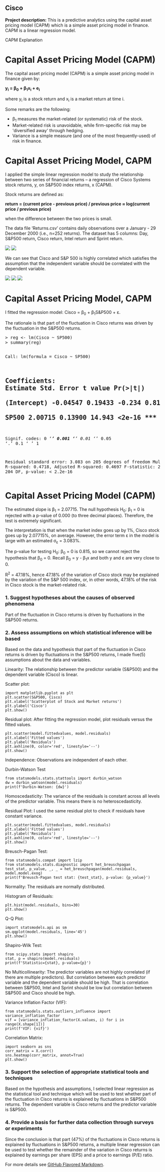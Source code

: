 ## Cisco

**Project description:** This is a predictive analytics using the capital asset pricing model (CAPM) which is a simple asset pricing model in finance. CAPM is a linear regression model.


<html lang="en">
<head>
    <meta charset="UTF-8">
    <meta name="viewport" content="width=device-width, initial-scale=1.0">
    CAPM Explanation
</head>
<body>
    <h1>Capital Asset Pricing Model (CAPM)</h1>
    <p>The capital asset pricing model (CAPM) is a simple asset pricing model in finance given by:</p>
    <p><strong>y<sub>i</sub> = β<sub>0</sub> + β<sub>1</sub>x<sub>i</sub> + e<sub>i</sub></strong></p>
    <p>where y<sub>i</sub> is a stock return and x<sub>i</sub> is a market return at time i.</p>
    <p>Some remarks are the following:</p>
    <ul>
        <li>β<sub>1</sub> measures the market-related (or systematic) risk of the stock.</li>
        <li>Market-related risk is unavoidable, while firm-specific risk may be 'diversified away' through hedging.</li>
        <li>Variance is a simple measure (and one of the most frequently-used) of risk in finance.</li>
    </ul>
</body>
</html>


<html lang="en">
<head>
    <meta charset="UTF-8">
    <meta name="viewport" content="width=device-width, initial-scale=1.0">
    
</head>
<body>
    <h1>Capital Asset Pricing Model, CAPM</h1>
    <p>I applied the simple linear regression model to study the relationship between two series of financial returns – a regression of Cisco Systems stock returns, y, on S&P500 index returns, x (CAPM).</p>
    <p>Stock returns are defined as:</p>
    <p><strong>return = (current price - previous price) / previous price ≈ log(current price / previous price)</strong></p>
    <p>when the difference between the two prices is small.</p>
    <p>The data file ‘Returns.csv’ contains daily observations over a January - 29 December 2000 (i.e., n=252 returns). The dataset has 5 columns: Day, S&P500 return, Cisco return, Intel return and Sprint return.</p>
</body>
</html>

<img src="images/image.png"/>
<img src="images/image1.png">

We can see that Cisco and S&P 500 is highly correlated which satisfies the assumption that the independent variable should be correlated with the dependent variable.

<img src="images/image2.png">
<img src="images/image3.png">
<img src="images/image4.png">


<html lang="en">
<head>
    <meta charset="UTF-8">
    <meta name="viewport" content="width=device-width, initial-scale=1.0">
    
</head>
<body>
    <h1>Capital Asset Pricing Model, CAPM</h1>
    <p>I fitted the regression model: Cisco = β<sub>0</sub> + β<sub>1</sub>S&P500 + ε.</p>
    <p>The rationale is that part of the fluctuation in Cisco returns was driven by the fluctuation in the S&P500 returns.</p>
    <pre>
> reg <- lm(Cisco ~ SP500)
> summary(reg)

Call:
lm(formula = Cisco ~ SP500)

Coefficients:
            Estimate Std. Error t value Pr(>|t|)    
(Intercept)  -0.04547    0.19433   -0.234    0.815    
SP500         2.00715    0.13900   14.943   <2e-16 ***
---
Signif. codes:  0 ‘***’ 0.001 ‘**’ 0.01 ‘*’ 0.05 ‘.’ 0.1 ‘ ’ 1

Residual standard error: 3.083 on 205 degrees of freedom
Multiple R-squared: 0.4718, Adjusted R-squared: 0.4697
F-statistic: 223 on 1 and 204 DF, p-value: < 2.2e-16
    </pre>
</body>
</html>


<html lang="en">
<head>
    <meta charset="UTF-8">
    <meta name="viewport" content="width=device-width, initial-scale=1.0">
    
</head>
<body>
    <h1>Capital Asset Pricing Model (CAPM)</h1>
    <p>The estimated slope is β<sub>1</sub> = 2.07715. The null hypothesis H<sub>0</sub>: β<sub>1</sub> = 0 is rejected with a p-value of 0.000 (to three decimal places). Therefore, the test is extremely significant.</p>
    <p>The interpretation is that when the market index goes up by 1%, Cisco stock goes up by 2.07715%, on average. However, the error term ε in the model is large with an estimated σ<sub>ε</sub> = 3.083%.</p>
    <p>The p-value for testing H<sub>0</sub>: β<sub>0</sub> = 0 is 0.815, so we cannot reject the hypothesis that β<sub>0</sub> = 0. Recall β<sub>0</sub> = y - β<sub>1</sub>x and both y and ε are very close to 0.</p>
    <p>R<sup>2</sup> = 47.18%, hence 47.18% of the variation of Cisco stock may be explained by the variation of the S&P 500 index, or, in other words, 47.18% of the risk in Cisco stock is the market-related risk.</p>
</body>
</html>

### 1. Suggest hypotheses about the causes of observed phenomena

Part of the fluctuation in Cisco returns is driven by fluctuations in the S&P500 returns.

### 2. Assess assumptions on which statistical inference will be based

Based on the data and hypothesis that part of the fluctuation in Cisco returns is driven by fluctuations in the S&P500 returns, I made five(5) assumptions about the data and variables.

Linearity: The relationship between the predictor variable (S&P500) and the dependent variable (Cisco) is linear.

Scatter plot:

```
import matplotlib.pyplot as plt
plt.scatter(S&P500, Cisco)
plt.xlabel('Scatterplot of Stock and Market returns')
plt.ylabel('Cisco')
plt.show()
```
Residual plot:
After fitting the regression model, plot residuals versus the fitted values.

```
plt.scatter(model.fittedvalues, model.residuals)
plt.xlabel('Fitted values')
plt.ylabel('Residuals')
plt.axhline(0, color='red', linestyle='--')
plt.show()
```
Independence: Observations are independent of each other.

Durbin-Watson Test

```
from statsmodels.stats.stattools import durbin_watson
dw = durbin_watson(model.residuals)
print(f'Durbin-Watson: {dw}')
```

Homoscedasticity: The variance of the residuals is constant across all levels of the predictor variable. This means there is no heteroscedasticity.

Residual Plot:
I used the same residual plot to check if residuals have constant variance.

```
plt.scatter(model.fittedvalues, model.residuals)
plt.xlabel('Fitted values')
plt.ylabel('Residuals')
plt.axhline(0, color='red', linestyle='--')
plt.show()
```
Breusch-Pagan Test:

```
from statsmodels.compat import lzip
from statsmodels.stats.diagnostic import het_breuschpagan
test_stat, p_value, _, _ = het_breuschpagan(model.residuals, model.model.exog)
print(f'Breusch-Pagan test stat: {test_stat}, p-value: {p_value}')
```

Normality: The residuals are normally distributed.

Histogram of Residuals:

```
plt.hist(model.residuals, bins=30)
plt.show()
```

Q-Q Plot:

```
import statsmodels.api as sm
sm.qqplot(model.residuals, line='45')
plt.show()
```

Shapiro-Wilk Test:

```
from scipy.stats import shapiro
stat, p = shapiro(model.residuals)
print(f'Statistic={stat}, p-value={p}')
```

No Multicollinearity: The predictor variables are not highly correlated (if there are multiple predictors). But correlation between each predictor variable and the dependent variable should be high. That is correlation between S&P500, Intel and Sprint should be low but correlation between S&P500 and Cisco should be high.

Variance Inflation Factor (VIF):

```
from statsmodels.stats.outliers_influence import variance_inflation_factor
vif = [variance_inflation_factor(X.values, i) for i in range(X.shape[1])]
print(f'VIF: {vif}')
```

Correlation Matrix:

```
import seaborn as sns
corr_matrix = X.corr()
sns.heatmap(corr_matrix, annot=True)
plt.show()
```

### 3. Support the selection of appropriate statistical tools and techniques
Based on the hypothesis and assumptions, I selected linear regression as the statistical tool and technique which will be used to test whether part of the fluctuation in Cisco returns is explained by fluctuations in S&P500 returns. The dependent variable is Cisco returns and the predictor variable is S&P500.

### 4. Provide a basis for further data collection through surveys or experiments

Since the conclusion is that part (47%) of the fluctuations in Cisco returns is explained by fluctuations in S&P500 returns, a multiple linear regression can be used to test whether the remainder of the variation in Cisco returns is explained by earnings per share (EPS) and a price to earnings (P/E) ratio.

For more details see [GitHub Flavored Markdown](https://guides.github.com/features/mastering-markdown/).
